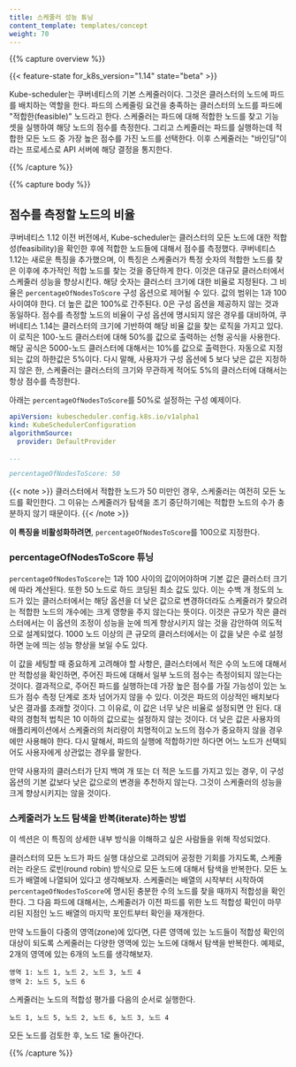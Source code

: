 ```yaml
---
title: 스케줄러 성능 튜닝
content_template: templates/concept
weight: 70
---
```


{{% capture overview %}}

{{< feature-state for_k8s_version="1.14" state="beta" >}}

Kube-scheduler는 쿠버네티스의 기본 스케줄러이다. 그것은 클러스터의 
노드에 파드를 배치하는 역할을 한다. 파드의 스케줄링 요건을 충족하는 
클러스터의 노드를 파드에 "적합한(feasible)" 노드라고 한다. 스케줄러는 
파드에 대해 적합한 노드를 찾고 기능 셋을 실행하여 해당 노드의 점수를 
측정한다. 그리고 스케줄러는 파드를 실행하는데 적합한 모든 노드 중 가장 
높은 점수를 가진 노드를 선택한다. 이후 스케줄러는 "바인딩"이라는 프로세스로 
API 서버에 해당 결정을 통지한다.

{{% /capture %}}

{{% capture body %}}

## 점수를 측정할 노드의 비율

쿠버네티스 1.12 이전 버전에서, Kube-scheduler는 클러스터의 모든 노드에 
대한 적합성(feasibility)을 확인한 후에 적합한 노드들에 대해서 점수를 측정했다. 
쿠버네티스 1.12는 새로운 특징을 추가했으며, 이 특징은 스케줄러가 특정 
숫자의 적합한 노드를 찾은 이후에 추가적인 적합 노드를 찾는 것을 중단하게 한다. 
이것은 대규모 클러스터에서 스케줄러 성능을 향상시킨다. 해당 숫자는 클러스터 
크기에 대한 비율로 지정된다. 그 비율은 `percentageOfNodesToScore` 구성 
옵션으로 제어될 수 있다. 값의 범위는 1과 100 사이여야 한다. 더 높은 값은 
100%로 간주된다. 0은 구성 옵션을 제공하지 않는 것과 동일하다. 
점수를 측정할 노드의 비율이 구성 옵션에 명시되지 않은 경우를 대비하여, 쿠버네티스 1.14는 
클러스터의 크기에 기반하여 해당 비율 값을 찾는 로직을 가지고 있다. 이 로직은 
100-노드 클러스터에 대해 50%를 값으로 출력하는 선형 공식을 사용한다. 해당 공식은 5000-노드 
클러스터에 대해서는 10%를 값으로 출력한다. 자동으로 지정되는 값의 하한값은 5%이다. 다시 
말해, 사용자가 구성 옵션에 5 보다 낮은 값은 지정하지 않은 한, 스케줄러는 
클러스터의 크기와 무관하게 적어도 5%의 클러스터에 대해서는 항상 점수를 
측정한다. 

아래는 `percentageOfNodesToScore`를 50%로 설정하는 구성 예제이다.

```yaml
apiVersion: kubescheduler.config.k8s.io/v1alpha1
kind: KubeSchedulerConfiguration
algorithmSource:
  provider: DefaultProvider

...

percentageOfNodesToScore: 50
```

{{< note >}} 클러스터에서 적합한 노드가 50 미만인 경우, 스케줄러는 여전히 
모든 노드를 확인한다. 그 이유는 스케줄러가 탐색을 조기 중단하기에는 적합한 
노드의 수가 충분하지 않기 때문이다. {{< /note >}}

**이 특징을 비활성화하려면**, `percentageOfNodesToScore`를 100으로 지정한다.

### percentageOfNodesToScore 튜닝

`percentageOfNodesToScore`는 1과 100 사이의 값이어야하며 
기본 값은 클러스터 크기에 따라 계산된다. 또한 50 노드로 하드 코딩된 
최소 값도 있다. 이는 수백 개 정도의 노드가 있는 
클러스터에서는 해당 옵션을 더 낮은 값으로 변경하더라도 스케줄러가 
찾으려는 적합한 노드의 개수에는 크게 영향을 주지 않는다는 뜻이다. 
이것은 규모가 작은 클러스터에서는 이 옵션의 조정이 성능을 눈에 띄게 향상시키지 않는 
것을 감안하여 의도적으로 설계되었다. 1000 노드 이상의 큰 규모의 클러스터에서는 이 값을 
낮은 수로 설정하면 눈에 띄는 성능 향상을 보일 수도 있다.

이 값을 세팅할 때 중요하게 고려해야 할 사항은, 클러스터에서 
적은 수의 노드에 대해서만 적합성을 확인하면, 주어진 파드에 대해서
일부 노드의 점수는 측정이되지 않는다는 것이다. 결과적으로, 주어진 파드를 실행하는데 
가장 높은 점수를 가질 가능성이 있는 노드가 점수 측정 단계로 조차 넘어가지 
않을 수 있다. 이것은 파드의 이상적인 배치보다 낮은 결과를 초래할 것이다.
그 이유로, 이 값은 너무 낮은 비율로 설정되면 안 된다. 대략의 경험적 법칙은 10 이하의 
값으로는 설정하지 않는 것이다. 더 낮은 값은 사용자의 애플리케이션에서 스케줄러의 
처리량이 치명적이고 노드의 점수가 중요하지 않을 경우에만 사용해야 한다. 다시 말해서, 파드의 
실행에 적합하기만 하다면 어느 노드가 선택되어도 사용자에게 상관없는 경우를 말한다.

만약 사용자의 클러스터가 단지 백여 개 또는 더 적은 노드를 가지고 있는 경우, 이 구성 옵션의 
기본 값보다 낮은 값으로의 변경을 추천하지 않는다. 그것이 스케줄러의 성능을 크게 
향상시키지는 않을 것이다.

### 스케줄러가 노드 탐색을 반복(iterate)하는 방법

이 섹션은 이 특징의 상세한 내부 방식을 이해하고 싶은 사람들을 
위해 작성되었다.

클러스터의 모든 노드가 파드 실행 대상으로 고려되어 공정한 기회를 
가지도록, 스케줄러는 라운드 로빈(round robin) 방식으로 모든 노드에 대해서 탐색을
반복한다. 모든 노드가 배열에 나열되어 있다고 생각해보자. 스케줄러는 배열의 
시작부터 시작하여 `percentageOfNodesToScore`에 명시된 충분한 수의 노드를 
찾을 때까지 적합성을 확인한다. 그 다음 파드에 대해서는, 스케줄러가 
이전 파드를 위한 노드 적합성 확인이 마무리된 지점인 노드 배열의 마지막 
포인트부터 확인을 재개한다.

만약 노드들이 다중의 영역(zone)에 있다면, 다른 영역에 있는 노드들이 적합성 
확인의 대상이 되도록 스케줄러는 다양한 영역에 있는 노드에 대해서 
탐색을 반복한다. 예제로, 2개의 영역에 있는 6개의 노드를 생각해보자.

```
영역 1: 노드 1, 노드 2, 노드 3, 노드 4
영역 2: 노드 5, 노드 6
```

스케줄러는 노드의 적합성 평가를 다음의 순서로 실행한다.

```
노드 1, 노드 5, 노드 2, 노드 6, 노드 3, 노드 4
```

모든 노드를 검토한 후, 노드 1로 돌아간다.

{{% /capture %}}
